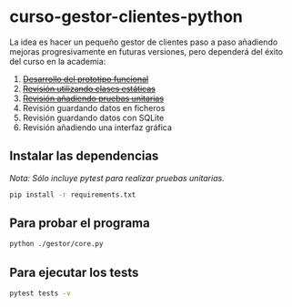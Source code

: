# curso-gestor-clientes-python

La idea es hacer un pequeño gestor de clientes paso a paso añadiendo mejoras progresivamente en futuras versiones, pero dependerá del éxito del curso en la academia:

1. ~~[Desarrollo del prototipo funcional](https://github.com/hcosta/curso-gestor-clientes-python/tree/1.0)~~
2. ~~[Revisión utilizando clases estáticas](https://github.com/hcosta/curso-gestor-clientes-python/tree/2.0)~~
3. ~~[Revisión añadiendo pruebas unitarias](https://github.com/hcosta/curso-gestor-clientes-python/tree/3.0)~~
4. Revisión guardando datos en ficheros
5. Revisión guardando datos con SQLite
6. Revisión añadiendo una interfaz gráfica

## Instalar las dependencias

_Nota: Sólo incluye pytest para realizar pruebas unitarias._

```bash
pip install -r requirements.txt
```

## Para probar el programa

```bash
python ./gestor/core.py
```

## Para ejecutar los tests

```bash
pytest tests -v
```
